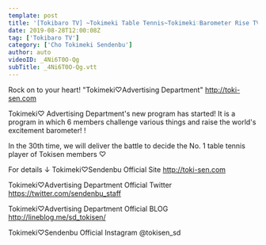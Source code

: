 ```yaml
---
template: post
title: '[Tokibaro TV] ~Tokimeki Table Tennis~Tokimeki♡Barometer Rise TV ep 30'
date: 2019-08-28T12:00:08Z
tag: ['Tokibaro TV']
category: ['Cho Tokimeki Sendenbu']
author: auto 
videoID: _4Ni6T0O-Qg
subTitle: _4Ni6T0O-Qg.vtt
---
```

Rock on to your heart! "Tokimeki♡Advertising Department"
http://toki-sen.com

Tokimeki♡ Advertising Department's new program has started!
It is a program in which 6 members challenge various things and raise the world's excitement barometer! !

In the 30th time, we will deliver the battle to decide the No. 1 table tennis player of Tokisen members ♡

For details ↓
Tokimeki♡Sendenbu Official Site
http://toki-sen.com

Tokimeki♡Advertising Department Official Twitter
https://twitter.com/sendenbu_staff

Tokimeki♡Advertising Department Official BLOG
http://lineblog.me/sd_tokisen/

Tokimeki♡Sendenbu Official Instagram
@tokisen_sd